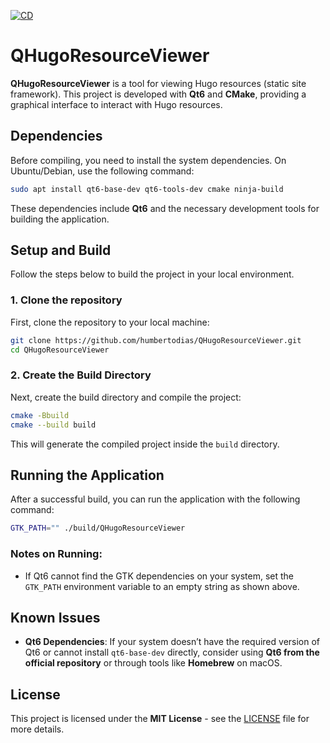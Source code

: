 [![CD](https://github.com/humbertodias/QHugoResourceViewer/actions/workflows/cd.yml/badge.svg)](https://github.com/humbertodias/QHugoResourceViewer/actions/workflows/cd.yml)


# QHugoResourceViewer

**QHugoResourceViewer** is a tool for viewing Hugo resources (static site framework). This project is developed with **Qt6** and **CMake**, providing a graphical interface to interact with Hugo resources.

## Dependencies

Before compiling, you need to install the system dependencies. On Ubuntu/Debian, use the following command:

```bash
sudo apt install qt6-base-dev qt6-tools-dev cmake ninja-build
```

These dependencies include **Qt6** and the necessary development tools for building the application.

## Setup and Build

Follow the steps below to build the project in your local environment.

### 1. Clone the repository

First, clone the repository to your local machine:

```bash
git clone https://github.com/humbertodias/QHugoResourceViewer.git
cd QHugoResourceViewer
```

### 2. Create the Build Directory

Next, create the build directory and compile the project:

```bash
cmake -Bbuild
cmake --build build
```

This will generate the compiled project inside the `build` directory.

## Running the Application

After a successful build, you can run the application with the following command:

```bash
GTK_PATH="" ./build/QHugoResourceViewer
```

### Notes on Running:
- If Qt6 cannot find the GTK dependencies on your system, set the `GTK_PATH` environment variable to an empty string as shown above.

## Known Issues

- **Qt6 Dependencies**: If your system doesn’t have the required version of Qt6 or cannot install `qt6-base-dev` directly, consider using **Qt6 from the official repository** or through tools like **Homebrew** on macOS.

## License

This project is licensed under the **MIT License** - see the [LICENSE](LICENSE) file for more details.
